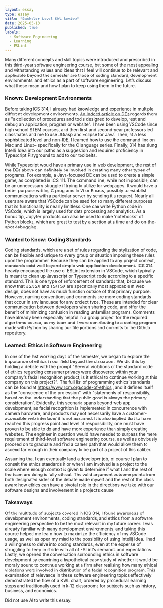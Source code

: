 ```yaml
---
layout: essay
type: essay
title: "Bachelor-Level KWL Review"
date: 2025-05-13
published: true
labels:
  - Software Engineering
  - Learning
  - ESLint
---
```


Many different concepts and skill topics were introduced and prescribed in this third-year software engineering course, but some of the most appealing and withstanding values and ideas that I feel will continue to be relevant and applicable beyond the semester are those of coding standard, development environments, and ethics as a part of software engineering. Let’s discuss what these mean and how I plan to keep using them in the future.

### Known: Development Environments

Before taking ICS 314, I already had knowledge and experience in multiple different development environments. <a href="https://www.indeed.com/career-advice/career-development/development-environment">An Indeed article on DEs</a> regards them as "a collection of procedures and tools designed to develop, test and debug an application, program or website". I have been using VSCode since high school STEM courses, and then first and second-year professors led classmates and me to use JGrasp and Eclipse for Java. Then, at a less sophisticated level and non-IDE, I learned how to use the command line on Mac and Linux– specifically for the C language series. Finally, 314 has slung Intellij Idea into our paths as a suggestion and required proficiency in Typescript Playground to add to our toolbelts. 

While Typescript would have a primary use in web development, the rest of the DEs above can definitely be involved in creating many other types of programs. For example, a Java-focused DE can be used to create a simple game, as completed in ICS 111. The command line, while not impossible, can be an unnecessary struggle if trying to utilize for webpages. It would have a better purpose writing C programs in Vi or Emacs, possibly to establish communications with a particular server by sending it a request.  Nearly all users are aware that VSCode can be used for so many different purposes that its functionality is nearly limitless. One can write Python code in VSCode, which is largely used for data processing and analytics. As a bonus tip, Jupyter products can also be  used to make 'notebooks' of Python blocks, which are great to test by a section at a time and do on-the-spot debugging.

### Wanted to Know: Coding Standards

Coding standards, which are a set of rules regarding the stylization of code, can be flexible and unique to every group or situation imposing these rules upon the programmer. Because they can be applied to any project context, standards exist well beyond simple web application development. ICS 314 heavily encouraged the use of ESLint extension in VSCode, which typically is meant to clean up Javascript or Typescript code according to a specific standard. This is one type of enforcement of standards that, because we know that JS/JSX and TS/TSX are specifically most applicable in web design, does not have as much function outside of that primary purpose. However, naming conventions and comments are more coding standards that occur in any language for any project type. These are intended for clear communication between developers when sharing code, and offer the benefit of minimizing confusion in reading unfamiliar programs. Comments have already been especially helpful in a group project for the required algorithms course, as my team and I were contributing to a sorting program made with Python by sharing our file portions and commits to the Github repository.

### Learned: Ethics in Software Engineering

In one of the last working days of the semester, we began to explore the importance of ethics in our field beyond the classroom.  We did this by holding a debate with the prompt "Several violations of the standard code of ethics regarding consumer privacy were discovered within your company’s facial recognition product, is it ethical to continue working at this company on this project?".  The full list of programming ethics’ standards can be found at https://www.acm.org/code-of-ethics , and it defines itself as the "conscience of the profession", with "statements of responsibility, based on the understanding that the public good is always the primary consideration". Evidently, this scenario spans beyond web app development, as facial recognition is implemented in concurrence with camera hardware, and products may not necessarily have a customer-accessible web interface/ it is not assumed. It is also implied that to have reached this progress point and level of responsibility, one must have proven to be able to do and have more experience than simply creating websites. The engineer in question would have needed to surpass the mere requirement of third-level software engineering course, as well as obviously proceed on to graduate and find a career path that would allow them to ascend far enough in their company to be part of a project of this caliber.

Assuming that I can eventually land a developer job, of course I plan to consult the ethics standards if or when I am involved in a project to the scale where enough context is given to determine if what I and the rest of the team are doing is fully ethical. The valid argument outcome points from both designated sides of the debate made myself and the rest of the class aware how ethics can have a pivotal role in the directions we take with our software designs and involvement in a project’s cause.

### Takeaways 

Of the multitude of subjects covered in ICS 314, I found awareness of development environments, coding standards, and ethics from a software engineering perspective to be the most relevant in my future career. I was already familiar with many development environments, and taking this course helped me learn how to maximize the efficiency of my VSCode usage, as well as open my mind to the possibility of using Intellij Idea. I had a willingness to delve into coding standards, even at the expense of struggling to keep in stride with all of ESLint’s demands and expectations. Lastly, we opened the conversation surrounding ethics in software development by examining a hypothetical case study of whether it would be morally sound to continue working at a firm after realizing how many ethical violations were involved in distribution of a facial recognition program. This examination of relevance in these software engineering topics effectively demonstrated the flow of a KWL chart, ordered by procedural learning steps and traditionally used in k-12 classrooms for subjects such as history, business, and economics.


Did not use AI to write this essay.

